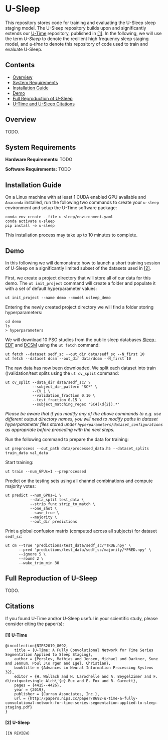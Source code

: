 # U-Sleep

This repository stores code for training and evaluating the U-Sleep sleep staging model. The U-Sleep repository builds upon and significantly extends our [U-Time](https://github.com/perslev/U-Time) repository, published in [[1]](#utime_ref). In the following, we will use the term *U-Sleep* to denote the recilient high frequency sleep staging model, and *u-time* to denote this repository of code used to train and evaluate U-Sleep.

## Contents

- [Overview](#overview)
- [System Requirements](#system-requirements)
- [Installation Guide](#installation-guide)
- [Demo](#demo)
- [Full Reproduction of U-Sleep](#full-reproduction-of-u-sleep)
- [U-Time and U-Sleep Citations](#citations)


## Overview
TODO.

## System Requirements
**Hardware Requirements:** TODO

**Software Requirements:** TODO

## Installation Guide
On a Linux machine with at least 1 CUDA enabled GPU available and `Anaconda` installed, run the following two commands to create your `u-sleep` environment and setup the U-Time software package:

```
conda env create --file u-sleep/environment.yaml
conda activate u-sleep
pip install -e u-sleep
```

This installation process may take up to 10 minutes to complete.

## Demo
In this following we will demonstrate how to launch a short training session of U-Sleep on a significantly limited subset of the datasets used in [[2]](#usleep_ref).

First, we create a project directory that will store all of our data for this demo. The `ut init_project` command will create a folder and populate it with a set of default hyperparameter values:

```
ut init_project --name demo --model usleep_demo
```

Entering the newly created project directory we will find a folder storing hyperparameters:

```
cd demo
ls
> hyperparameters
```

We will download 10 PSG studies from the public sleep databases [Sleep-EDF](https://doi.org/10.13026/C2X676) and [DCSM](https://sid.erda.dk/wsgi-bin/ls.py?share_id=fUH3xbOXv8) using the `ut fetch` command:

```
ut fetch --dataset sedf_sc --out_dir data/sedf_sc --N_first 10
ut fetch --dataset dcsm --out_dir data/dcsm --N_first 10
```

The raw data has now been downloaded. We split each dataset into train ()validation/test splits using the `ut cv_split` command:

```
ut cv_split --data_dir data/sedf_sc/ \
            --subject_dir_pattern 'SC*' \
            --CV 1 \
            --validation_fraction 0.10 \
            --test_fraction 0.15 \
            --subject_matching_regex 'SC4(\d{2}).*'
```

*Please be aware that if you modify any of the above commands to e.g. use different output directory names, you will need to modify paths in dataset hyperparameter files stored under `hyperparameters/dataset_configurations` as appropriate before proceding with the next steps.*

Run the following command to prepare the data for training:

```
ut preprocess --out_path data/processed_data.h5 --dataset_splits train_data val_data
```

Start training:

```
ut train --num_GPUs=1 --preprocessed
```

Predict on the testing sets using all channel combinations and compute majority votes:

```
ut predict --num_GPUs=1 \
           --data_split test_data \
           --strip_func strip_to_match \
           --one_shot \
           --save_true \
           --majority \
           --out_dir predictions
```

Print a global confusion matrix (computed across all subjects) for dataset `sedf_sc`:

```
ut cm --true 'predictions/test_data/sedf_sc/*TRUE.npy' \
      --pred 'predictions/test_data/sedf_sc/majority/*PRED.npy' \
      --ignore 5 \
      --round 2 \
      --wake_trim_min 30
```

## Full Reproduction of U-Sleep
TODO.

## Citations

If you found U-Time and/or U-Sleep useful in your scientific study, please consider citing the paper(s):

#### <a name="utime_ref"> [1] U-Time

```
@incollection{NIPS2019_8692,
	title = {U-Time: A Fully Convolutional Network for Time Series Segmentation Applied to Sleep Staging},
	author = {Perslev, Mathias and Jensen, Michael and Darkner, Sune and Jennum, Poul J\o rgen and Igel, Christian},
	booktitle = {Advances in Neural Information Processing Systems 32},
	editor = {H. Wallach and H. Larochelle and A. Beygelzimer and F. d\textquotesingle Alch\'{e}-Buc and E. Fox and R. Garnett},
	pages = {4415--4426},
	year = {2019},
	publisher = {Curran Associates, Inc.},
	url = {http://papers.nips.cc/paper/8692-u-time-a-fully-convolutional-network-for-time-series-segmentation-applied-to-sleep-staging.pdf}
}
```

#### <a name="usleep_ref"> [2] U-Sleep

```
[IN REVIEW]
```
